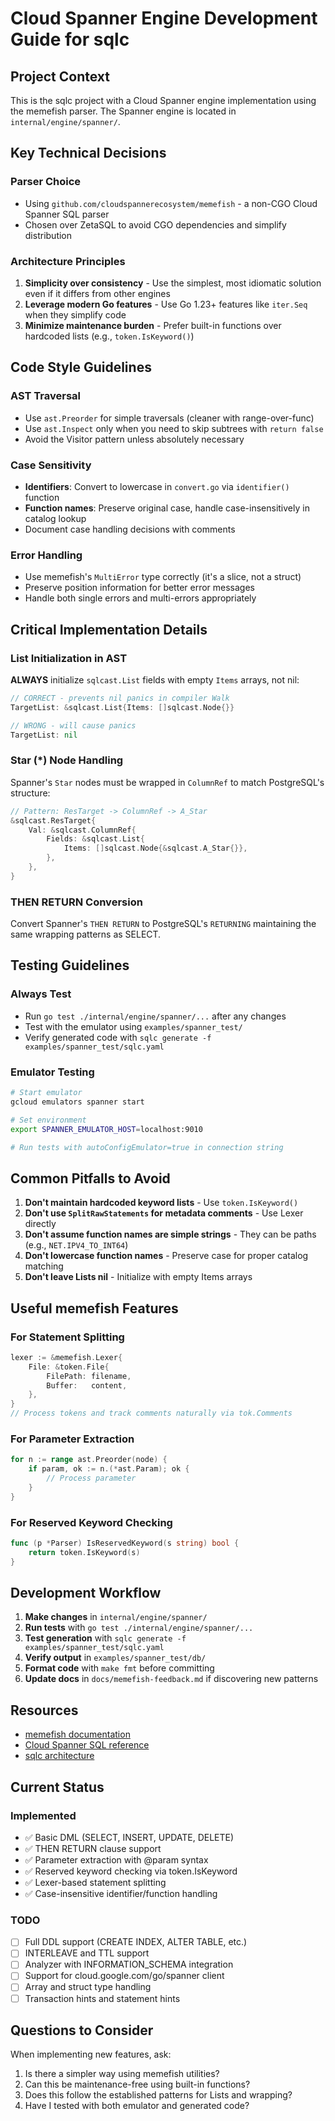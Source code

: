 # Cloud Spanner Engine Development Guide for sqlc

## Project Context
This is the sqlc project with a Cloud Spanner engine implementation using the memefish parser. The Spanner engine is located in `internal/engine/spanner/`.

## Key Technical Decisions

### Parser Choice
- Using `github.com/cloudspannerecosystem/memefish` - a non-CGO Cloud Spanner SQL parser
- Chosen over ZetaSQL to avoid CGO dependencies and simplify distribution

### Architecture Principles
1. **Simplicity over consistency** - Use the simplest, most idiomatic solution even if it differs from other engines
2. **Leverage modern Go features** - Use Go 1.23+ features like `iter.Seq` when they simplify code
3. **Minimize maintenance burden** - Prefer built-in functions over hardcoded lists (e.g., `token.IsKeyword()`)

## Code Style Guidelines

### AST Traversal
- Use `ast.Preorder` for simple traversals (cleaner with range-over-func)
- Use `ast.Inspect` only when you need to skip subtrees with `return false`
- Avoid the Visitor pattern unless absolutely necessary

### Case Sensitivity
- **Identifiers**: Convert to lowercase in `convert.go` via `identifier()` function
- **Function names**: Preserve original case, handle case-insensitively in catalog lookup
- Document case handling decisions with comments

### Error Handling
- Use memefish's `MultiError` type correctly (it's a slice, not a struct)
- Preserve position information for better error messages
- Handle both single errors and multi-errors appropriately

## Critical Implementation Details

### List Initialization in AST
**ALWAYS** initialize `sqlcast.List` fields with empty `Items` arrays, not nil:
```go
// CORRECT - prevents nil panics in compiler Walk
TargetList: &sqlcast.List{Items: []sqlcast.Node{}}

// WRONG - will cause panics
TargetList: nil
```

### Star (*) Node Handling
Spanner's `Star` nodes must be wrapped in `ColumnRef` to match PostgreSQL's structure:
```go
// Pattern: ResTarget -> ColumnRef -> A_Star
&sqlcast.ResTarget{
    Val: &sqlcast.ColumnRef{
        Fields: &sqlcast.List{
            Items: []sqlcast.Node{&sqlcast.A_Star{}},
        },
    },
}
```

### THEN RETURN Conversion
Convert Spanner's `THEN RETURN` to PostgreSQL's `RETURNING` maintaining the same wrapping patterns as SELECT.

## Testing Guidelines

### Always Test
- Run `go test ./internal/engine/spanner/...` after any changes
- Test with the emulator using `examples/spanner_test/`
- Verify generated code with `sqlc generate -f examples/spanner_test/sqlc.yaml`

### Emulator Testing
```bash
# Start emulator
gcloud emulators spanner start

# Set environment
export SPANNER_EMULATOR_HOST=localhost:9010

# Run tests with autoConfigEmulator=true in connection string
```

## Common Pitfalls to Avoid

1. **Don't maintain hardcoded keyword lists** - Use `token.IsKeyword()`
2. **Don't use `SplitRawStatements` for metadata comments** - Use Lexer directly
3. **Don't assume function names are simple strings** - They can be paths (e.g., `NET.IPV4_TO_INT64`)
4. **Don't lowercase function names** - Preserve case for proper catalog matching
5. **Don't leave Lists nil** - Initialize with empty Items arrays

## Useful memefish Features

### For Statement Splitting
```go
lexer := &memefish.Lexer{
    File: &token.File{
        FilePath: filename,
        Buffer:   content,
    },
}
// Process tokens and track comments naturally via tok.Comments
```

### For Parameter Extraction
```go
for n := range ast.Preorder(node) {
    if param, ok := n.(*ast.Param); ok {
        // Process parameter
    }
}
```

### For Reserved Keyword Checking
```go
func (p *Parser) IsReservedKeyword(s string) bool {
    return token.IsKeyword(s)
}
```

## Development Workflow

1. **Make changes** in `internal/engine/spanner/`
2. **Run tests** with `go test ./internal/engine/spanner/...`
3. **Test generation** with `sqlc generate -f examples/spanner_test/sqlc.yaml`
4. **Verify output** in `examples/spanner_test/db/`
5. **Format code** with `make fmt` before committing
6. **Update docs** in `docs/memefish-feedback.md` if discovering new patterns

## Resources

- [memefish documentation](https://pkg.go.dev/github.com/cloudspannerecosystem/memefish)
- [Cloud Spanner SQL reference](https://cloud.google.com/spanner/docs/reference/standard-sql/data-definition-language)
- [sqlc architecture](https://docs.sqlc.dev/en/latest/guides/architecture.html)

## Current Status

### Implemented
- ✅ Basic DML (SELECT, INSERT, UPDATE, DELETE)
- ✅ THEN RETURN clause support
- ✅ Parameter extraction with @param syntax
- ✅ Reserved keyword checking via token.IsKeyword
- ✅ Lexer-based statement splitting
- ✅ Case-insensitive identifier/function handling

### TODO
- [ ] Full DDL support (CREATE INDEX, ALTER TABLE, etc.)
- [ ] INTERLEAVE and TTL support
- [ ] Analyzer with INFORMATION_SCHEMA integration
- [ ] Support for cloud.google.com/go/spanner client
- [ ] Array and struct type handling
- [ ] Transaction hints and statement hints

## Questions to Consider

When implementing new features, ask:
1. Is there a simpler way using memefish utilities?
2. Can this be maintenance-free using built-in functions?
3. Does this follow the established patterns for Lists and wrapping?
4. Have I tested with both emulator and generated code?